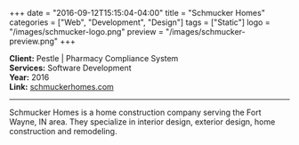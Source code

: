 +++
date = "2016-09-12T15:15:04-04:00"
title = "Schmucker Homes"
categories = ["Web", "Development", "Design"]
tags = ["Static"]
logo = "/images/schmucker-logo.png"
preview = "/images/schmucker-preview.png"
+++

**Client:**  Pestle | Pharmacy Compliance System  
**Services:**  Software Development  
**Year:**  2016  
**Link:**  [schmuckerhomes.com](http://schmuckerhomes.com)

***

Schmucker Homes is a home construction company serving the Fort Wayne, IN area. They specialize in interior design, exterior design, home construction and remodeling.
